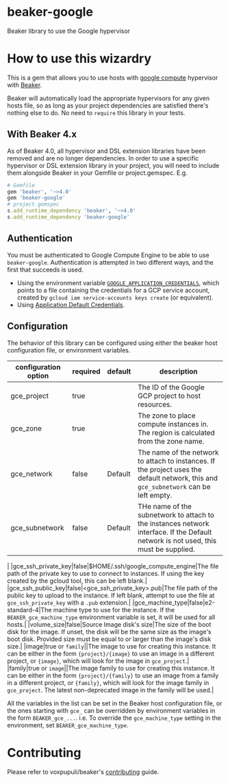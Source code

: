 # beaker-google

Beaker library to use the Google hypervisor

# How to use this wizardry

This is a gem that allows you to use hosts with [google compute](google_compute_engine.md) hypervisor with [Beaker](https://github.com/voxpupuli/beaker).

Beaker will automatically load the appropriate hypervisors for any given hosts file, so as long as your project dependencies are satisfied there's nothing else to do. No need to `require` this library in your tests.

## With Beaker 4.x

As of Beaker 4.0, all hypervisor and DSL extension libraries have been removed and are no longer dependencies. In order to use a specific hypervisor or DSL extension library in your project, you will need to include them alongside Beaker in your Gemfile or project.gemspec. E.g.

```ruby
# Gemfile
gem 'beaker', '~>4.0'
gem 'beaker-google'
# project.gemspec
s.add_runtime_dependency 'beaker', '~>4.0'
s.add_runtime_dependency 'beaker-google'
```

## Authentication

You must be authenticated to Google Compute Engine to be able to use `beaker-google`. Authentication is attempted in two different ways, and the first that succeeds is used.

- Using the environment variable [`GOOGLE_APPLICATION_CREDENTIALS`](https://cloud.google.com/docs/authentication/production#passing_variable), which points to a file containing the credentials for a GCP service account, created by `gcloud iam service-accounts keys create` (or equivalent).
- Using [Application Default Credentials](https://cloud.google.com/docs/authentication/production).

## Configuration

The behavior of this library can be configured using either the beaker host configuration file, or environment variables.

| configuration option | required | default | description                                                                                                                           |
| -------------------- | -------- | ------- | ------------------------------------------------------------------------------------------------------------------------------------- |
| gce_project          | true     |         | The ID of the Google GCP project to host resources.                                                                                   |
| gce_zone             | true     |         | The zone to place compute instances in. The region is calculated from the zone name.                                                  |
| gce_network          | false    | Default | The name of the network to attach to instances. If the project uses the default network, this and `gce_subnetwork` can be left empty. |
| gce_subnetwork       | false    | Default | THe name of the subnetwork to attach to the instances network interface. If the Default network is not used, this must be supplied.   |

|
|gce_ssh_private_key|false|$HOME/.ssh/google_compute_engine|The file path of the private key to use to connect to instances. If using the key created by the gcloud tool, this can be left blank.|
|gce_ssh_public_key|false|<gce_ssh_private_key>.pub|The file path of the public key to upload to the instance. If left blank, attempt to use the file at `gce_ssh_private_key` with a `.pub` extension.|
|gce_machine_type|false|e2-standard-4|The machine type to use for the instance. If the `BEAKER_gce_machine_type` environment variable is set, it will be used for all hosts.|
|volume_size|false|Source Image disk's size|The size of the boot disk for the image. If unset, the disk will be the same size as the image's boot disk. Provided size must be equal to or larger than the image's disk size.|
|image|true or `family`||The image to use for creating this instance. It can be either in the form `{project}/{image}` to use an image in a different project, or `{image}`, which will look for the image in `gce_project`.|
|family|true or `image`||The image family to use for creating this instance. It can be either in the form `{project}/{family}` to use an image from a family in a different project, or `{family}`, which will look for the image family in `gce_project`. The latest non-deprecated image in the family will be used.|

All the variables in the list can be set in the Beaker host configuration file, or the ones starting with `gce_` can be overridden by environment variables in the form `BEAKER_gce_...`. i.e. To override the `gce_machine_type` setting in the environment, set `BEAKER_gce_machine_type`.

# Contributing

Please refer to voxpupuli/beaker's [contributing](https://github.com/voxpupuli/beaker/blob/master/CONTRIBUTING.md) guide.
